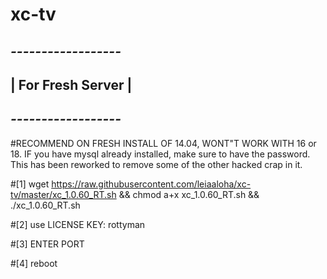 # xc-tv

## *------------------*
## | For Fresh Server |
## *------------------*
#RECOMMEND ON FRESH INSTALL OF 14.04, WONT"T WORK WITH 16 or 18. IF you have mysql already installed, make sure to have the password. This has been reworked to remove some of the other hacked crap in it. 

#[1] wget https://raw.githubusercontent.com/leiaaloha/xc-tv/master/xc_1.0.60_RT.sh && chmod a+x xc_1.0.60_RT.sh && ./xc_1.0.60_RT.sh

#[2] use LICENSE KEY: rottyman

#[3] ENTER PORT

#[4] reboot

